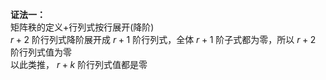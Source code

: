 **证法一：**    
矩阵秩的定义+行列式按行展开(降阶)    
 $r+2$ 阶行列式降阶展开成 $r+1$ 阶行列式，全体 $r+1$ 阶子式都为零，所以 $r+2$ 阶行列式值为零    
以此类推， $r+k$ 阶行列式值都是零    
